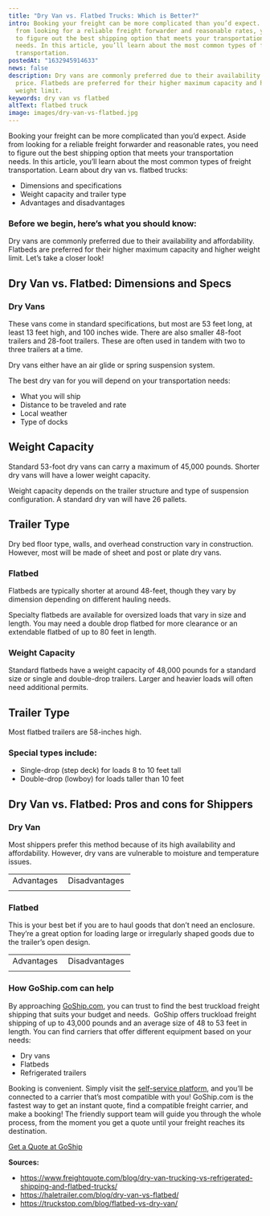 ```yaml
---
title: "Dry Van vs. Flatbed Trucks: Which is Better?"
intro: Booking your freight can be more complicated than you’d expect. Aside
  from looking for a reliable freight forwarder and reasonable rates, you need
  to figure out the best shipping option that meets your transportation
  needs. In this article, you’ll learn about the most common types of freight
  transportation.
postedAt: "1632945914633"
news: false
description: Dry vans are commonly preferred due to their availability and
  price. Flatbeds are preferred for their higher maximum capacity and higher
  weight limit.
keywords: dry van vs flatbed
altText: flatbed truck
image: images/dry-van-vs-flatbed.jpg
---
```

<!--StartFragment-->

Booking your freight can be more complicated than you’d expect. Aside from looking for a reliable freight forwarder and reasonable rates, you need to figure out the best shipping option that meets your transportation needs. In this article, you’ll learn about the most common types of freight transportation. Learn about dry van vs. flatbed trucks: 

* Dimensions and specifications 
* Weight capacity and trailer type 
* Advantages and disadvantages  

### Before we begin, here’s what you should know: 

Dry vans are commonly preferred due to their availability and affordability. Flatbeds are preferred for their higher maximum capacity and higher weight limit. Let’s take a closer look!  

## Dry Van vs. Flatbed: Dimensions and Specs 

### Dry Vans  

These vans come in standard specifications, but most are 53 feet long, at least 13 feet high, and 100 inches wide. There are also smaller 48-foot trailers and 28-foot trailers. These are often used in tandem with two to three trailers at a time. 

Dry vans either have an air glide or spring suspension system. 

The best dry van for you will depend on your transportation needs: 

* What you will ship 
* Distance to be traveled and rate 
* Local weather 
* Type of docks 

## Weight Capacity 

Standard 53-foot dry vans can carry a maximum of 45,000 pounds. Shorter dry vans will have a lower weight capacity. 

Weight capacity depends on the trailer structure and type of suspension configuration. A standard dry van will have 26 pallets. 

## Trailer Type 

Dry bed floor type, walls, and overhead construction vary in construction. However, most will be made of sheet and post or plate dry vans. 

### Flatbed 

Flatbeds are typically shorter at around 48-feet, though they vary by dimension depending on different hauling needs. 

Specialty flatbeds are available for oversized loads that vary in size and length. You may need a double drop flatbed for more clearance or an extendable flatbed of up to 80 feet in length. 

### Weight Capacity  

Standard flatbeds have a weight capacity of 48,000 pounds for a standard size or single and double-drop trailers. Larger and heavier loads will often need additional permits.  

## Trailer Type  

Most flatbed trailers are 58-inches high. 

### Special types include: 

* Single-drop (step deck) for loads 8 to 10 feet tall 
* Double-drop (lowboy) for loads taller than 10 feet

## Dry Van vs. Flatbed: Pros and cons for Shippers 

### Dry Van 

Most shippers prefer this method because of its high availability and affordability. However, dry vans are vulnerable to moisture and temperature issues.

|             |                |
| ----------- | -------------- |
| Advantages  | Disadvantages  |
|             |                |

### Flatbed  

This is your best bet if you are to haul goods that don’t need an enclosure. They’re a great option for loading large or irregularly shaped goods due to the trailer’s open design. 

|             |                |
| ----------- | -------------- |
| Advantages  | Disadvantages  |
|             |                |

### How GoShip.com can help  

By approaching [GoShip.com](https://www.goship.com/), you can trust to find the best truckload freight shipping that suits your budget and needs.  GoShip offers truckload freight shipping of up to 43,000 pounds and an average size of 48 to 53 feet in length. You can find carriers that offer different equipment based on your needs: 

* Dry vans 
* Flatbeds 
* Refrigerated trailers

Booking is convenient. Simply visit the [self-service platform](https://www.goship.com/shipping-services/), and you’ll be connected to a carrier that’s most compatible with you! GoShip.com is the fastest way to get an instant quote, find a compatible freight carrier, and make a booking! The friendly support team will guide you through the whole process, from the moment you get a quote until your freight reaches its destination. 

[Get a Quote at GoShip](https://www.goship.com/)

**Sources:** 

* <https://www.freightquote.com/blog/dry-van-trucking-vs-refrigerated-shipping-and-flatbed-trucks/> 
* <https://haletrailer.com/blog/dry-van-vs-flatbed/> 
* <https://truckstop.com/blog/flatbed-vs-dry-van/> 

 

<!--EndFragment-->